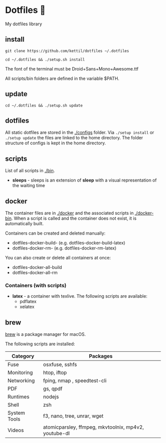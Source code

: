 # Dotfiles 🎃

My dotfiles library

## install

```
git clone https://github.com/kettil/dotfiles ~/.dotfiles

cd ~/.dotfiles && ./setup.sh install
```

The font of the terminal must be Droid+Sans+Mono+Awesome.ttf

All scripts/bin folders are defined in the variable $PATH.

## update

```
cd ~/.dotfiles && ./setup.sh update
```

## dotfiles

All static dotfiles are stored in the [./configs](./configs) folder. Via `./setup install` or `./setup update` the files are linked to the home directory. The folder structure of configs is kept in the home directory.

## scripts

List of all scripts in [./bin](./bin).

- **sleeps** - sleeps is an extension of **sleep** with a visual representation of the waiting time

## docker

The container files are in [./docker](./docker) and the associated scripts in [./docker-bin](./docker-bin).
When a script is called and the container does not exist, it is automatically built.

Containers can be created and deleted manually:
- dotfiles-docker-build-<container name> (e.g. dotfiles-docker-build-latex)
- dotfiles-docker-rm-<container name> (e.g. dotfiles-docker-rm-latex)

You can also create or delete all containers at once:
- dotfiles-docker-all-build
- dotfiles-docker-all-rm

### Containers (with scripts)

- **latex** - a container with texlive. The following scripts are available:
  - pdflatex
  - xelatex

## brew

[brew](https://brew.sh) is a package manager for macOS.

The following scripts are installed:

| Category     | Packages |
| ---          | --- |
| Fuse         | osxfuse, sshfs |
| Monitoring   | htop, iftop |
| Networking   | fping, nmap , speedtest-cli |
| PDF          | gs, qpdf |
| Runtimes     | nodejs |
| Shell        | zsh |
| System Tools | f3, nano, tree, unrar, wget |
| Videos       | atomicparsley, ffmpeg, mkvtoolnix, mp4v2, youtube-dl |
 
